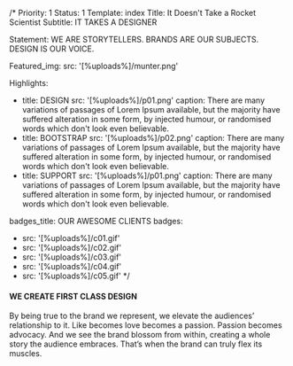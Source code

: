 /*
Priority: 1
Status: 1
Template: index
Title: It Doesn't Take a Rocket Scientist
Subtitle: IT TAKES A DESIGNER

Statement: WE ARE STORYTELLERS. BRANDS ARE OUR SUBJECTS. DESIGN IS OUR VOICE.

Featured_img:
  src: '[%uploads%]/munter.png'

Highlights:
- title: DESIGN
  src: '[%uploads%]/p01.png'
  caption: There are many variations of passages of Lorem Ipsum available, but the majority have suffered alteration in some form, by injected humour, or randomised words which don't look even believable.
- title: BOOTSTRAP
  src: '[%uploads%]/p02.png'
  caption: There are many variations of passages of Lorem Ipsum available, but the majority have suffered alteration in some form, by injected humour, or randomised words which don't look even believable.
- title: SUPPORT
  src: '[%uploads%]/p01.png'
  caption: There are many variations of passages of Lorem Ipsum available, but the majority have suffered alteration in some form, by injected humour, or randomised words which don't look even believable.

badges_title: OUR AWESOME CLIENTS
badges:
- src: '[%uploads%]/c01.gif'
- src: '[%uploads%]/c02.gif'
- src: '[%uploads%]/c03.gif'
- src: '[%uploads%]/c04.gif'
- src: '[%uploads%]/c05.gif'
*/
<h4>WE CREATE FIRST CLASS DESIGN</h4>
<p>By being true to the brand we represent, we elevate the audiences’ relationship to it. Like becomes love becomes a passion. Passion becomes advocacy. And we see the brand blossom from within, creating a whole story the audience embraces. That’s when the brand can truly flex its muscles.</p>